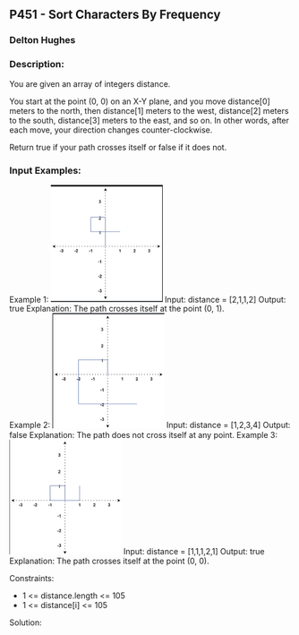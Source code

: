 ## P451 - Sort Characters By Frequency
### Delton Hughes
### Description:
You are given an array of integers distance.

You start at the point (0, 0) on an X-Y plane, and you move distance[0] meters to the north, then distance[1] meters to the west, distance[2] meters to the south, distance[3] meters to the east, and so on. In other words, after each move, your direction changes counter-clockwise.

Return true if your path crosses itself or false if it does not.

### Input Examples: 
Example 1:
<img src="./profile_images/example1.png" width="200" />
    Input: distance = [2,1,1,2]
    Output: true
    Explanation: The path crosses itself at the point (0, 1).    
Example 2: 
<img src="/profile_images/example2.png" width="200" />
    Input: distance = [1,2,3,4]
    Output: false
    Explanation: The path does not cross itself at any point.
Example 3: 
<img src="/profile_images/example3.png" width="200" />
    Input: distance = [1,1,1,2,1]
    Output: true
    Explanation: The path crosses itself at the point (0, 0).

Constraints:
- 1 <= distance.length <= 105
- 1 <= distance[i] <= 105


Solution: 
```

```
